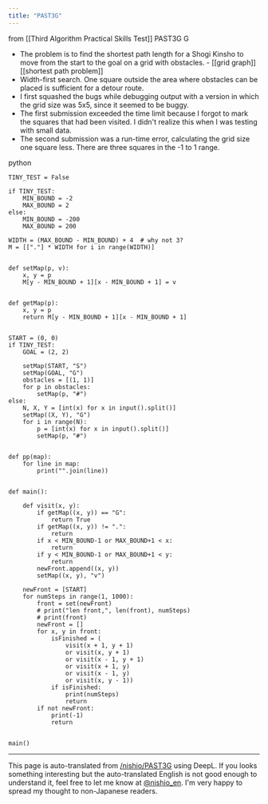 ```yaml
---
title: "PAST3G"
---
```


from  [[Third Algorithm Practical Skills Test]]
PAST3G
G
- The problem is to find the shortest path length for a Shogi Kinsho to move from the start to the goal on a grid with obstacles.
        - [[grid graph]]   [[shortest path problem]]
- Width-first search. One square outside the area where obstacles can be placed is sufficient for a detour route.
- I first squashed the bugs while debugging output with a version in which the grid size was 5x5, since it seemed to be buggy.
- The first submission exceeded the time limit because I forgot to mark the squares that had been visited. I didn't realize this when I was testing with small data.
- The second submission was a run-time error, calculating the grid size one square less. There are three squares in the -1 to 1 range.

python

```
TINY_TEST = False

if TINY_TEST:
    MIN_BOUND = -2
    MAX_BOUND = 2
else:
    MIN_BOUND = -200
    MAX_BOUND = 200

WIDTH = (MAX_BOUND - MIN_BOUND) + 4  # why not 3?
M = [["."] * WIDTH for i in range(WIDTH)]


def setMap(p, v):
    x, y = p
    M[y - MIN_BOUND + 1][x - MIN_BOUND + 1] = v


def getMap(p):
    x, y = p
    return M[y - MIN_BOUND + 1][x - MIN_BOUND + 1]


START = (0, 0)
if TINY_TEST:
    GOAL = (2, 2)

    setMap(START, "S")
    setMap(GOAL, "G")
    obstacles = [(1, 1)]
    for p in obstacles:
        setMap(p, "#")
else:
    N, X, Y = [int(x) for x in input().split()]
    setMap((X, Y), "G")
    for i in range(N):
        p = [int(x) for x in input().split()]
        setMap(p, "#")


def pp(map):
    for line in map:
        print("".join(line))


def main():

    def visit(x, y):
        if getMap((x, y)) == "G":
            return True
        if getMap((x, y)) != ".":
            return
        if x < MIN_BOUND-1 or MAX_BOUND+1 < x:
            return
        if y < MIN_BOUND-1 or MAX_BOUND+1 < y:
            return
        newFront.append((x, y))
        setMap((x, y), "v")

    newFront = [START]
    for numSteps in range(1, 1000):
        front = set(newFront)
        # print("len front,", len(front), numSteps)
        # print(front)
        newFront = []
        for x, y in front:
            isFinished = (
                visit(x + 1, y + 1)
                or visit(x, y + 1)
                or visit(x - 1, y + 1)
                or visit(x + 1, y)
                or visit(x - 1, y)
                or visit(x, y - 1))
            if isFinished:
                print(numSteps)
                return
        if not newFront:
            print(-1)
            return


main()
```


---
This page is auto-translated from [/nishio/PAST3G](https://scrapbox.io/nishio/PAST3G) using DeepL. If you looks something interesting but the auto-translated English is not good enough to understand it, feel free to let me know at [@nishio_en](https://twitter.com/nishio_en). I'm very happy to spread my thought to non-Japanese readers.